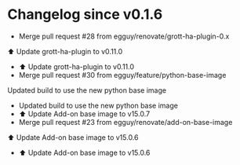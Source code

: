 # Changelog since v0.1.6
- Merge pull request #28 from egguy/renovate/grott-ha-plugin-0.x

⬆️ Update grott-ha-plugin to v0.11.0 
- ⬆️ Update grott-ha-plugin to v0.11.0 
- Merge pull request #30 from egguy/feature/python-base-image

Updated build to use the new python base image 
- Updated build to use the new python base image 
- ⬆️ Update Add-on base image to v15.0.7 
- Merge pull request #23 from egguy/renovate/add-on-base-image

⬆️ Update Add-on base image to v15.0.6 
- ⬆️ Update Add-on base image to v15.0.6 
